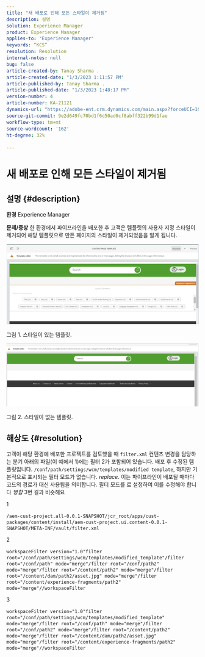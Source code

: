 ```yaml
---
title: "새 배포로 인해 모든 스타일이 제거됨"
description: 설명
solution: Experience Manager
product: Experience Manager
applies-to: "Experience Manager"
keywords: “KCS”
resolution: Resolution
internal-notes: null
bug: false
article-created-by: Tanay Sharma .
article-created-date: "1/3/2023 1:11:57 PM"
article-published-by: Tanay Sharma .
article-published-date: "1/3/2023 1:48:17 PM"
version-number: 4
article-number: KA-21121
dynamics-url: "https://adobe-ent.crm.dynamics.com/main.aspx?forceUCI=1&pagetype=entityrecord&etn=knowledgearticle&id=e75d5a2c-688b-ed11-81ac-6045bd006a22"
source-git-commit: 9e2d649fc70bd1f6d50ad0cf8abff322b99d1fae
workflow-type: tm+mt
source-wordcount: '162'
ht-degree: 32%

---
```


# 새 배포로 인해 모든 스타일이 제거됨

## 설명 {#description}

<b>환경</b>
Experience Manager


<b>문제/증상</b>
한 환경에서 파이프라인을 배포한 후 고객은 템플릿의 사용자 지정 스타일이 제거되어 해당 템플릿으로 만든 페이지의 스타일이 제거되었음을 알게 됩니다.



![](assets/___ec5d5a2c-688b-ed11-81ac-6045bd006a22___.png)

그림 1. 스타일이 있는 템플릿.



![](assets/___f05d5a2c-688b-ed11-81ac-6045bd006a22___.png)

그림 2. 스타일이 없는 템플릿.


## 해상도 {#resolution}


고객이 해당 환경에 배포한 프로젝트를 검토했을 때 `filter.xml` 컨텐츠 변경을 담당하는 분기 아래의 파일(이 예에서 1)에는 필터 2가 포함되어 있습니다.
배포 후 수정된 템플릿입니다. `/conf/path/settings/wcm/templates/modified template`, 하지만 기본적으로 표시되는 필터 모드가 없습니다. *replace*.
이는 파이프라인이 배포될 때마다 코드의 경로가 대신 사용됨을 의미합니다.
필터 모드를 로 설정하여 이를 수정해야 합니다 *병합* 3번 길과 비슷해요

1


```
/aem-cust-project.all-0.0.1-SNAPSHOT/jcr_root/apps/cust-packages/content/install/aem-cust-project.ui.content-0.0.1-SNAPSHOT/META-INF/vault/filter.xml
```



2

```
workspaceFilter version="1.0"filter root="/conf/path/settings/wcm/templates/modified_template"/filter root="/conf/path" mode="merge"/filter root="/conf/path2" mode="merge"/filter root="/content/path2" mode="merge"/filter root="/content/dam/path2/asset.jpg" mode="merge"/filter root="/content/experience-fragments/path2" mode="merge"//workspaceFilter
```




3


```
workspaceFilter version="1.0"filter root="/conf/path/settings/wcm/templates/modified_template" mode="merge"/filter root="/conf/path" mode="merge"/filter root="/conf/path2" mode="merge"/filter root="/content/path2" mode="merge"/filter root="/content/dam/path2/asset.jpg" mode="merge"/filter root="/content/experience-fragments/path2" mode="merge"//workspaceFilter
```





